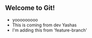## Welcome to Git!

- yooooooooo
- This is coming from dev Yashas
- I'm adding this from 'feature-branch' 